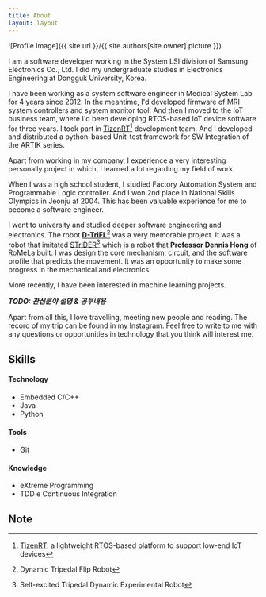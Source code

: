 ```yaml
---
title: About
layout: layout
---
```


![Profile Image]({{ site.url }}/{{ site.authors[site.owner].picture }})


I am a software developer working in the System LSI division of Samsung Electronics Co., Ltd. I did my undergraduate studies in Electronics Engineering at Dongguk University, Korea.

I have been working as a system software engineer in Medical System Lab for 4 years since 2012. In the meantime, I'd developed firmware of MRI system controllers and system monitor tool.
And then I moved to the IoT business team, where I'd been developing RTOS-based IoT device software for three years. I took part in [TizenRT](https://github.com/SamsungARTIK/TizenRT/commits?author=jhunahn)[^tizenrt] development team. And I developed and distributed a python-based Unit-test framework for SW Integration of the ARTIK series.

Apart from working in my company, I experience a very interesting personally project in which, I learned a lot regarding my field of work.

When I was a high school student, I studied Factory Automation System and Programmable Logic controller. And I won 2nd place in National Skills Olympics in Jeonju at 2004. This has been valuable experience for me to become a software engineer.

I went to university and studied deeper software engineering and electronics. The robot [**D-TriFL**](https://www.ti.com/ww/kr/pdfs/1_2011.pdf)[^dtrifl]   was a very memorable project. It was a robot that imitated [STriDER](http://www.romela.org/strider-self-excited-tripedal-dynamic-experimental-robot/)[^strider]   which is a robot that **Professor Dennis Hong** of [RoMeLa](http://www.romela.org) built. I was design the core mechanism, circuit, and the software profile that predicts the movement. It was an opportunity to make some progress in the mechanical and electronics.

More recently, I have been interested in machine learning projects.

***TODO: 관심분야 설명 & 공부내용***


Apart from all this, I love travelling, meeting new people and reading. The record of my trip can be found in my Instagram. Feel free to write to me with any questions or opportunities in technology that you think will interest me.


## Skills

#### Technology
- Embedded C/C++
- Java
- Python

#### Tools
- Git

#### Knowledge
- eXtreme Programming
- TDD e Continuous Integration



## Note

[^tizenrt]: [TizenRT](https://github.com/SamsungARTIK/TizenRT): a lightweight RTOS-based platform to support low-end IoT devices
[^dtrifl]: Dynamic Tripedal Flip Robot
[^strider]: Self-excited Tripedal Dynamic Experimental Robot
